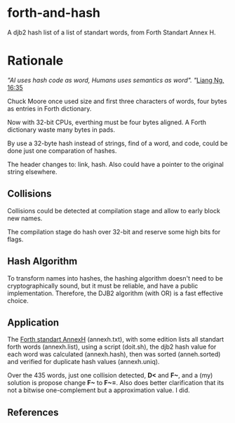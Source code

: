# forth-and-hash

A djb2 hash list of a list of standart words, from Forth Standart Annex H.

# Rationale

_"AI uses hash code as word, Humans uses semantics as word". "_[Liang Ng, 16:35](https://www.youtube.com/watch?v=sSlM3Mr_9sI)

Chuck Moore once used size and first three characters of words, four bytes as entries in Forth dictionary. 

Now with 32-bit CPUs, everthing must be four bytes aligned. A Forth dictionary waste many bytes in pads. 

By use a 32-byte hash instead of strings, find of a word, and code, could be done just one comparation of hashes.

The header changes to: link, hash. Also could have a pointer to the original string elsewhere.

## Collisions

Collisions could be detected at compilation stage and allow to early block new names.

The compilation stage do hash over 32-bit and reserve some high bits for flags.

## Hash Algorithm

To transform names into hashes, the hashing algorithm doesn't need to be cryptographically sound, but it must be reliable, and have a public implementation. Therefore, the DJB2 algorithm (with OR) is a fast effective choice.

## Application

The [Forth standart AnnexH](https://forth-standard.org/standard/alpha) (annexh.txt), with some edition lists all standart forth words (annexh.list), using a script (doit.sh), the djb2 hash value for each word was calculated (annexh.hash), then was sorted (anneh.sorted) and verified for duplicate hash values (annexh.uniq).

Over the 435 words, just one collision detected, **D<** and **F~**, and a (my) solution is propose change **F~** to **F~=**. Also does better clarification that its not a bitwise one-complement but a approximation value. I did.

## References


